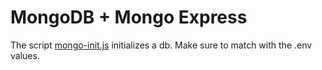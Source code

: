 # MongoDB + Mongo Express

The script [mongo-init.js](normalized-mongodb/mongodb/initdb.d/mongo-init.js) initializes a db. Make sure to match with the .env values.
